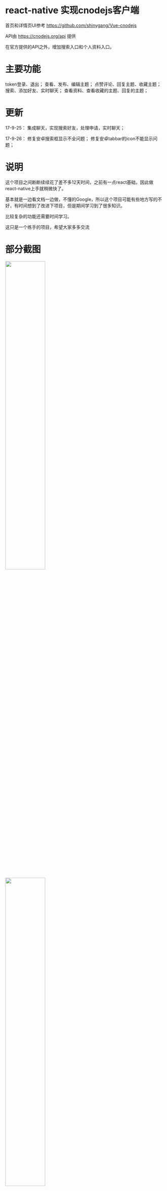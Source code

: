 # react-native 实现cnodejs客户端

首页和详情页UI参考 https://github.com/shinygang/Vue-cnodejs

API由 https://cnodejs.org/api 提供

在官方提供的API之外，增加搜索入口和个人资料入口。

# 主要功能

token登录、退出；
查看、发布、编辑主题；
点赞评论、回复主题、收藏主题；
搜索、添加好友、实时聊天；
查看资料、查看收藏的主题、回复的主题；

# 更新

17-9-25： 
集成聊天，实现搜索好友，处理申请，实时聊天；

17-9-26： 
修复安卓搜索框显示不全问题；
修复安卓tabbar的icon不能显示问题；

# 说明

这个项目之间断断续续花了差不多12天时间，之前有一点react基础，因此做react-native上手就稍微快了。

基本就是一边看文档一边做，不懂的Google，所以这个项目可能有些地方写的不好，有时间想到了改进下项目，但是期间学习到了很多知识。

比较复杂的功能还需要时间学习。

这只是一个练手的项目，希望大家多多交流

# 部分截图

<img src="https://github.com/linwh1115/react-native-cnodejs/blob/master/src/screenshot/511504842345_.pic_hd.jpg" width="50%" height="50%">

<img src="https://github.com/linwh1115/react-native-cnodejs/blob/master/src/screenshot/521504842419_.pic_hd.jpg" width="50%" height="50%">

<img src="https://github.com/linwh1115/react-native-cnodejs/blob/master/src/screenshot/531504842468_.pic.jpg" width="50%" height="50%">

<img src="https://github.com/linwh1115/react-native-cnodejs/blob/master/src/screenshot/541504842490_.pic.jpg" width="50%" height="50%">

<img src="https://github.com/linwh1115/react-native-cnodejs/blob/master/src/screenshot/551504842567_.pic.jpg" width="50%" height="50%">

<img src="https://github.com/linwh1115/react-native-cnodejs/blob/master/src/screenshot/561504842591_.pic_hd.jpg" width="50%" height="50%">

<img src="https://github.com/linwh1115/react-native-cnodejs/blob/master/src/screenshot/571504842628_.pic.jpg" width="50%" height="50%">

<img src="https://github.com/linwh1115/react-native-cnodejs/blob/master/src/screenshot/571504842628_.pic.jpg" width="50%" height="50%">

<img src="https://github.com/linwh1115/react-native-cnodejs/blob/master/src/screenshot/581504842670_.pic.jpg" width="50%" height="50%">

<img src="https://github.com/linwh1115/react-native-cnodejs/blob/master/src/screenshot/591504844116_.pic.jpg" width="50%" height="50%">

<img src="https://github.com/linwh1115/react-native-cnodejs/blob/master/src/screenshot/621504844256_.pic.jpg" width="50%" height="50%">

<img src="https://github.com/linwh1115/react-native-cnodejs/blob/master/src/screenshot/WX20170925-171924%402x.png" width="50%" height="50%">

<img src="https://github.com/linwh1115/react-native-cnodejs/blob/master/src/screenshot/WX20170925-171942%402x.png" width="50%" height="50%">

<img src="https://github.com/linwh1115/react-native-cnodejs/blob/master/src/screenshot/WX20170925-171950%402x.png" width="50%" height="50%">

<img src="https://github.com/linwh1115/react-native-cnodejs/blob/master/src/screenshot/WX20170925-173126%402x.png" width="50%" height="50%">

# 等待修复问题

- [ ] 上拉加载更多数据的时候，在android由于加载数据时间比较久，导致不能点击item，只有等待loading结束后才能正常点击（猜测是FlatList的问题，待观察）。
- [ ] android端，点击主页上的tab，反应慢的问题（Android貌似都会比ios慢半拍 = = ）。
- [ ] 文章图片显示问题，可能需要换个解析html的框架。
- [ ] android如果图片设置 position:'absolute'，不能显示问题，比如新建文章按钮。
- [ ] android如果图片是点击后才显示的，不显示问题，比如点赞和收藏按钮。

# 待完善的功能

- [ ] 实现扫码登录
- [ ] 首页UI调整区分 首页和招聘板块
- [x] 详情页面内容显示优化
- [ ] 添加回复评论
- [ ] 话题发布优化
